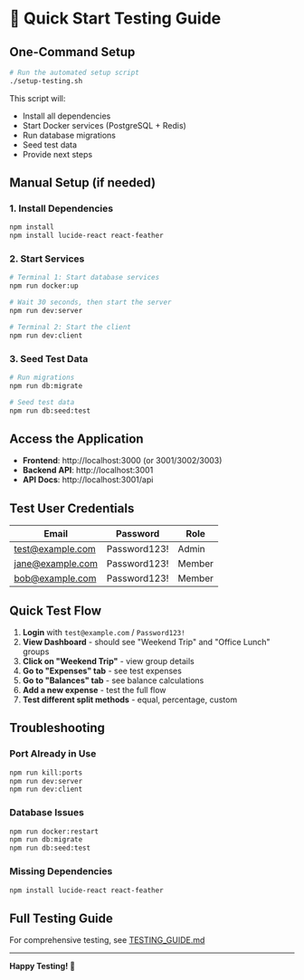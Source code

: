 # 🚀 **Quick Start Testing Guide**

## **One-Command Setup**

```bash
# Run the automated setup script
./setup-testing.sh
```

This script will:
- Install all dependencies
- Start Docker services (PostgreSQL + Redis)
- Run database migrations
- Seed test data
- Provide next steps

## **Manual Setup (if needed)**

### 1. **Install Dependencies**
```bash
npm install
npm install lucide-react react-feather
```

### 2. **Start Services**
```bash
# Terminal 1: Start database services
npm run docker:up

# Wait 30 seconds, then start the server
npm run dev:server

# Terminal 2: Start the client
npm run dev:client
```

### 3. **Seed Test Data**
```bash
# Run migrations
npm run db:migrate

# Seed test data
npm run db:seed:test
```

## **Access the Application**

- **Frontend**: http://localhost:3000 (or 3001/3002/3003)
- **Backend API**: http://localhost:3001
- **API Docs**: http://localhost:3001/api

## **Test User Credentials**

| Email | Password | Role |
|-------|----------|------|
| test@example.com | Password123! | Admin |
| jane@example.com | Password123! | Member |
| bob@example.com | Password123! | Member |

## **Quick Test Flow**

1. **Login** with `test@example.com` / `Password123!`
2. **View Dashboard** - should see "Weekend Trip" and "Office Lunch" groups
3. **Click on "Weekend Trip"** - view group details
4. **Go to "Expenses" tab** - see test expenses
5. **Go to "Balances" tab** - see balance calculations
6. **Add a new expense** - test the full flow
7. **Test different split methods** - equal, percentage, custom

## **Troubleshooting**

### **Port Already in Use**
```bash
npm run kill:ports
npm run dev:server
npm run dev:client
```

### **Database Issues**
```bash
npm run docker:restart
npm run db:migrate
npm run db:seed:test
```

### **Missing Dependencies**
```bash
npm install lucide-react react-feather
```

## **Full Testing Guide**

For comprehensive testing, see [TESTING_GUIDE.md](./TESTING_GUIDE.md)

---

**Happy Testing! 🎉**
